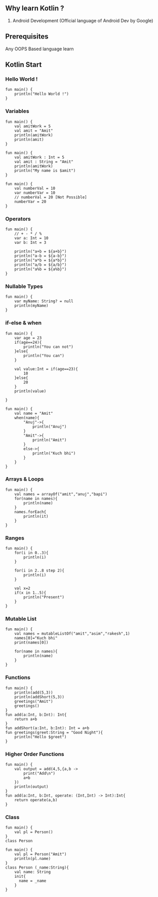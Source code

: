 ## Why learn Kotlin ?
1. Android Development (Official language of Android Dev by Google)

## Prerequisites
Any OOPS Based language learn

## Kotlin Start

### Hello World !
```
fun main() {
    println("Hello World !")
}
```

### Variables
```
fun main() {
    val amitWork = 5	
    val amit = "Amit"
    println(amitWork)
    println(amit)
}
```

```
fun main() {
    val amitWork : Int = 5	
    val amit : String = "Amit"
    println(amitWork)
    println("My name is $amit")
}
```
```
fun main() {
    val numberVal = 10
    var numberVar = 10
    // numberVal = 20 [Not Possible]
    numberVar = 20
}
```

### Operators
```
fun main() {
    // + - * / %
    var a: Int = 10
    var b: Int = 3
    
    println("a+b = ${a+b}")
    println("a-b = ${a-b}")
    println("a*b = ${a*b}")
    println("a/b = ${a/b}")
    println("a%b = ${a%b}")
}
```

### Nullable Types
```
fun main() {
    var myName: String? = null 
    println(myName)
}
```

### if-else & when
```
fun main() {
    var age = 23
    if(age==24){
        println("You can not")
    }else{
        println("You can")
    }
    
    val value:Int = if(age==23){
        10
    }else{
        20
    }
    println(value)
    
}
```

```
fun main() {
    val name = "Amit"
    when(name){
        "Anuj"->{
            println("Anuj")
        }
        "Amit"->{
            println("Amit")
        }
        else->{
            println("Kuch bhi")
        }
    }
}
```

### Arrays & Loops
```
fun main() {
    val names = arrayOf("amit","anuj","bapi")
    for(name in names){
        println(name)
    }
    names.forEach{
        println(it)
    }
}
```

### Ranges
```
fun main() {
    for(i in 0..3){
        println(i)
    }
    
    for(i in 2..8 step 2){
        println(i)
    }
    
    val x=2
    if(x in 1..5){
        println("Present")
    }
}
```

### Mutable List
```
fun main() {
    val names = mutableListOf("amit","asim","rakesh",1)
    names[0]="Kuch bhi"
    print(names[0])
    
    for(name in names){
        println(name)
    }
}
```

### Functions 
```
fun main() {
    println(add(5,3))
    println(addShort(5,3))
    greetings("Amit")
    greetings()
}
fun add(a:Int, b:Int): Int{
    return a+b
}
fun addShort(a:Int, b:Int): Int = a+b
fun greetings(greet:String = "Good Night"){
    println("Hello $greet")
}
```

### Higher Order Functions
```
fun main() {
    val output = add(4,5,{a,b ->
        print("Add\n")
        a+b
    })
    println(output)
}
fun add(a:Int, b:Int, operate: (Int,Int) -> Int):Int{
    return operate(a,b)
}
```

### Class
```
fun main() {
    val pl = Person()
}
class Person
```

```
fun main() {
    val pl = Person("Amit")
    println(pl.name)
}
class Person (_name:String){
    val name: String
    init{
      name = _name
    }
}
```
